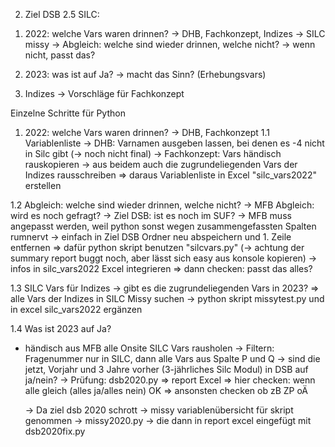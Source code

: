 2. Ziel DSB 
2.5 SILC:
1) 2022: welche Vars waren drinnen? -> DHB, Fachkonzept, Indizes -> SILC missy
-> Abgleich: welche sind wieder drinnen, welche nicht?
-> wenn nicht, passt das?

2) 2023: was ist auf Ja?
-> macht das Sinn? (Erhebungsvars)

3) Indizes
-> Vorschläge für Fachkonzept

Einzelne Schritte für Python
1) 2022: welche Vars waren drinnen? -> DHB, Fachkonzept
1.1 Variablenliste 
  -> DHB: Varnamen ausgeben lassen, bei denen es -4 nicht in Silc gibt (-> noch nicht final)
  -> Fachkonzept: Vars händisch rauskopieren
  -> aus beidem auch die zugrundeliegenden Vars der Indizes rausschreiben
  => daraus Variablenliste in Excel "silc_vars2022" erstellen

1.2 Abgleich: welche sind wieder drinnen, welche nicht?
  -> MFB Abgleich: wird es noch gefragt?
  -> Ziel DSB: ist es noch im SUF?
   -> MFB muss angepasst werden, weil python sonst wegen zusammengefassten Spalten rumnervt -> einfach in Ziel DSB Ordner neu abspeichern und 1. Zeile entfernen 
  => dafür python skript benutzen "silcvars.py" (-> achtung der summary report buggt noch, aber lässt sich easy aus konsole kopieren)
  -> infos in silc_vars2022 Excel integrieren
  => dann checken: passt das alles?
   
1.3 SILC Vars für Indizes
  -> gibt es die zugrundeliegenden Vars in 2023?
  => alle Vars der Indizes in SILC Missy suchen -> python skript missytest.py und in excel silc_vars2022 ergänzen 

1.4 Was ist 2023 auf Ja?
  - händisch aus MFB alle Onsite SILC Vars rausholen
  -> Filtern: Fragenummer nur in SILC, dann alle Vars aus Spalte P und Q
  -> sind die jetzt, Vorjahr und 3 Jahre vorher (3-jährliches Silc Modul) in DSB auf ja/nein? 
  -> Prüfung: dsb2020.py => report Excel
  => hier checken: wenn alle gleich (alles ja/alles nein) OK
  => ansonsten checken ob zB ZP oÄ 

 	-> Da ziel dsb 2020 schrott -> missy variablenübersicht für skript genommen 
  -> missy2020.py
  -> die dann in report excel eingefügt mit dsb2020fix.py


